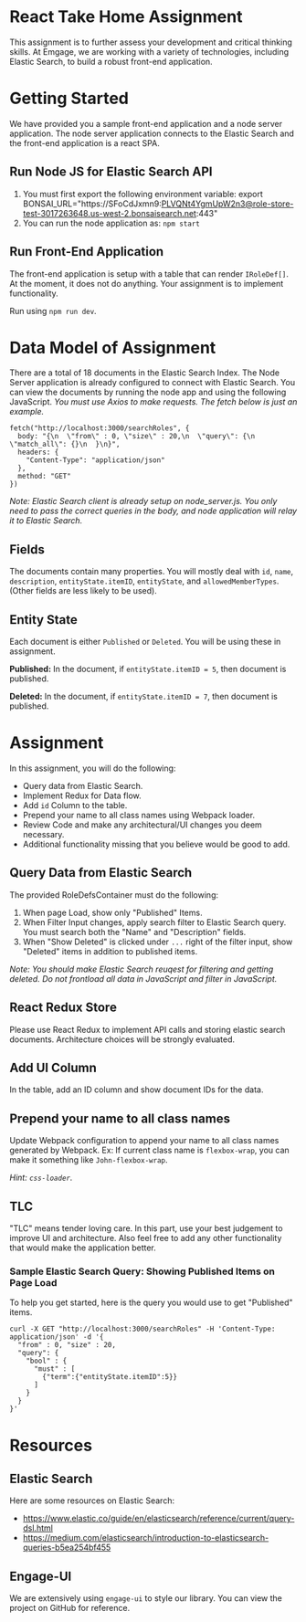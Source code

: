 # React Take Home Assignment
This assignment is to further assess your development and critical thinking skills. At Emgage, we are working with a variety of technologies, including Elastic Search, to build a robust front-end application.

# Getting Started
We have provided you a sample front-end application and a node server application.  The node server application connects to the Elastic Search and the front-end application is a react SPA.

## Run Node JS for Elastic Search API
1. You must first export the following environment variable: export BONSAI_URL="https://SFoCdJxmn9:PLVQNt4YgmUpW2n3@role-store-test-3017263648.us-west-2.bonsaisearch.net:443"
2. You can run the node application as: `npm start`

## Run Front-End Application
The front-end application is setup with a table that can render `IRoleDef[]`.  At the moment, it does not do anything.  Your assignment is to implement functionality.

Run using `npm run dev`.

# Data Model of Assignment
There are a total of 18 documents in the Elastic Search Index. The Node Server application is already configured to connect with Elastic Search.  You can view the documents by running the node app and using the following JavaScript. *You must use Axios to make requests. The fetch below is just an example.*
```
fetch("http://localhost:3000/searchRoles", {
  body: "{\n  \"from\" : 0, \"size\" : 20,\n  \"query\": {\n    \"match_all\": {}\n  }\n}",
  headers: {
    "Content-Type": "application/json"
  },
  method: "GET"
})
```
*Note: Elastic Search client is already setup on node_server.js. You only need to pass the correct queries in the body, and node application will relay it to Elastic Search.*

## Fields
The documents contain many properties.  You will mostly deal with `id`, `name`, `description`, `entityState.itemID`, `entityState`, and `allowedMemberTypes`.  (Other fields are less likely to be used).

## Entity State
Each document is either `Published` or `Deleted`. You will be using these in assignment.

**Published:** In the document, if `entityState.itemID = 5`, then document is published.

**Deleted:** In the document, if `entityState.itemID = 7`, then document is published.

# Assignment
In this assignment, you will do the following:
- Query data from Elastic Search.
- Implement Redux for Data flow.
- Add `id` Column to the table.
- Prepend your name to all class names using Webpack loader.
- Review Code and make any architectural/UI changes you deem necessary.
- Additional functionality missing that you believe would be good to add.

## Query Data from Elastic Search
The provided RoleDefsContainer must do the following:
1. When page Load, show only "Published" Items.
2. When Filter Input changes, apply search filter to Elastic Search query.  You  must search both the "Name" and "Description" fields.
3. When "Show Deleted" is clicked under `...` right of the filter input, show "Deleted" items in addition to published items.

_Note: You should make Elastic Search reuqest for filtering and getting deleted. Do not frontload all data in JavaScript and filter in JavaScript._

## React Redux Store
Please use React Redux to implement API calls and storing elastic search documents.  Architecture choices will be strongly evaluated.

## Add UI Column
In the table, add an ID column and show document IDs for the data.

## Prepend your name to all class names
Update Webpack configuration to append your name to all class names generated by Webpack.
Ex: If current class name is `flexbox-wrap`, you can make it something like `John-flexbox-wrap`.

_Hint: `css-loader`._

## TLC
"TLC" means tender loving care.  In this part, use your best judgement to improve UI and architecture.  Also feel free to add any other functionality that would make the application better.

### Sample Elastic Search Query: Showing Published Items on Page Load
To help you get started, here is the query you would use to get "Published" items.
```
curl -X GET "http://localhost:3000/searchRoles" -H 'Content-Type: application/json' -d '{
  "from" : 0, "size" : 20,
  "query": {
    "bool" : {
      "must" : [
        {"term":{"entityState.itemID":5}}
      ]
    }
  }
}'
```

# Resources
## Elastic Search
Here are some resources on Elastic Search:
- https://www.elastic.co/guide/en/elasticsearch/reference/current/query-dsl.html
- https://medium.com/elasticsearch/introduction-to-elasticsearch-queries-b5ea254bf455
## Engage-UI
We are extensively using `engage-ui` to style our library. You can view the project on GitHub for reference.
